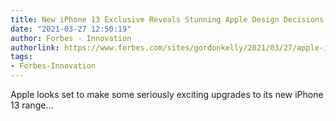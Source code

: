 ```yaml
---
title: New iPhone 13 Exclusive Reveals Stunning Apple Design Decisions
date: "2021-03-27 12:50:19"
author: Forbes - Innovation
authorlink: https://www.forbes.com/sites/gordonkelly/2021/03/27/apple-iphone-13-pro-max-design-camera-upgrade-iphone-12-pro-max/
tags:
- Forbes-Innovation
---
```

Apple looks set to make some seriously exciting upgrades to its new iPhone 13 range...